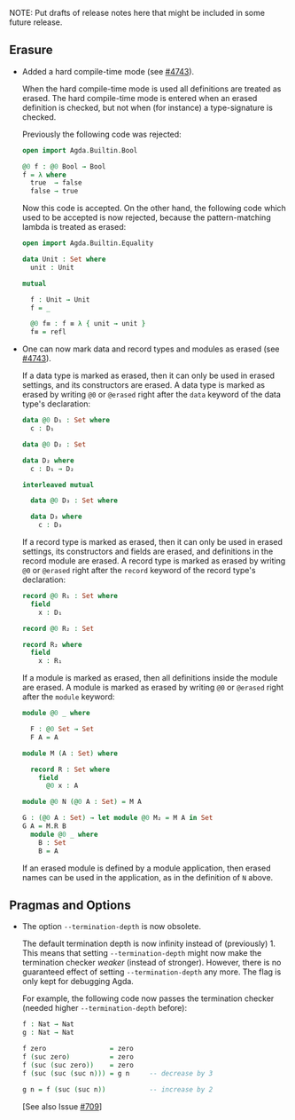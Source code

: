 NOTE: Put drafts of release notes here that might be included in some
future release.

Erasure
-------

* Added a hard compile-time mode (see
  [#4743](https://github.com/agda/agda/issues/4743)).

  When the hard compile-time mode is used all definitions are treated
  as erased. The hard compile-time mode is entered when an erased
  definition is checked, but not when (for instance) a type-signature
  is checked.

  Previously the following code was rejected:
  ```agda
  open import Agda.Builtin.Bool

  @0 f : @0 Bool → Bool
  f = λ where
    true  → false
    false → true
  ```
  Now this code is accepted. On the other hand, the following code
  which used to be accepted is now rejected, because the
  pattern-matching lambda is treated as erased:
  ```agda
  open import Agda.Builtin.Equality

  data Unit : Set where
    unit : Unit

  mutual

    f : Unit → Unit
    f = _

    @0 f≡ : f ≡ λ { unit → unit }
    f≡ = refl

* One can now mark data and record types and modules as erased (see
  [#4743](https://github.com/agda/agda/issues/4743)).

  If a data type is marked as erased, then it can only be used in
  erased settings, and its constructors are erased. A data type is
  marked as erased by writing `@0` or `@erased` right after the `data`
  keyword of the data type's declaration:
  ```agda
  data @0 D₁ : Set where
    c : D₁

  data @0 D₂ : Set

  data D₂ where
    c : D₁ → D₂

  interleaved mutual

    data @0 D₃ : Set where

    data D₃ where
      c : D₃
  ```

  If a record type is marked as erased, then it can only be used in
  erased settings, its constructors and fields are erased, and
  definitions in the record module are erased. A record type is marked
  as erased by writing `@0` or `@erased` right after the `record`
  keyword of the record type's declaration:
  ```agda
  record @0 R₁ : Set where
    field
      x : D₁

  record @0 R₂ : Set

  record R₂ where
    field
      x : R₁
  ```

  If a module is marked as erased, then all definitions inside the
  module are erased. A module is marked as erased by writing `@0` or
  `@erased` right after the `module` keyword:
  ```agda
  module @0 _ where

    F : @0 Set → Set
    F A = A

  module M (A : Set) where

    record R : Set where
      field
        @0 x : A

  module @0 N (@0 A : Set) = M A

  G : (@0 A : Set) → let module @0 M₂ = M A in Set
  G A = M.R B
    module @0 _ where
      B : Set
      B = A
  ```
  If an erased module is defined by a module application, then erased
  names can be used in the application, as in the definition of `N` above.

Pragmas and Options
-------------------

* The option `--termination-depth` is now obsolete.

  The default termination depth is now infinity instead of
  (previously) 1.  This means that setting `--termination-depth` might
  now make the termination checker *weaker* (instead of stronger).
  However, there is no guaranteed effect of setting
  `--termination-depth` any more.  The flag is only kept for debugging
  Agda.

  For example, the following code now passes the termination checker
  (needed higher `--termination-depth` before):

  ```agda
  f : Nat → Nat
  g : Nat → Nat

  f zero                = zero
  f (suc zero)          = zero
  f (suc (suc zero))    = zero
  f (suc (suc (suc n))) = g n     -- decrease by 3

  g n = f (suc (suc n))           -- increase by 2
  ```

  [See also Issue [#709](https://github.com/agda/agda/issues/709)]
